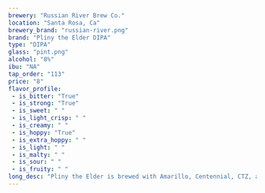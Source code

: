```yaml
---
brewery: "Russian River Brew Co."
location: "Santa Rosa, Ca"
brewery_brand: "russian-river.png"
brand: "Pliny the Elder DIPA"
type: "DIPA"
glass: "pint.png"
alcohol: "8%"
ibu: "NA"
tap_order: "113"
price: "8"
flavor_profile:
 - is_bitter: "True"
 - is_strong: "True"
 - is_sweet: " "
 - is_light_crisp: " "
 - is_creamy: " "
 - is_hoppy: "True"
 - is_extra_hoppy: " "
 - is_light: " "
 - is_malty: " "
 - is_sour: " "
 - is_fruity: " "
long_desc: "Pliny the Elder is brewed with Amarillo, Centennial, CTZ, and Simcoe hops. It is well-balanced with malt, hops, and alcohol, slightly bitter with a fresh hop aroma of floral, citrus, and pine."
---
```


